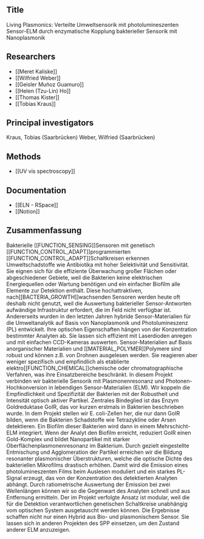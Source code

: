## Title
Living Plasmonics: Verteilte Umweltsensorik mit photolumineszenten Sensor-ELM durch enzymatische Kopplung bakterieller Sensorik mit Nanoplasmonik

## Researchers
- [[Meret Kaliske]]
- [[Wilfried Weber]]
- [[Geisler Muñoz Guamuro]]
- [[Helen (Tzu-Lin) Ho]]
- [[Thomas Kister]]
- [[Tobias Kraus]]

## Principal investigators
Kraus, Tobias (Saarbrücken)
Weber, Wilfried (Saarbrücken)

## Methods
- [[UV vis spectroscopy]]

## Documentation
- [[ELN - RSpace]]
- [[Notion]]

## Zusammenfassung
Bakterielle [[FUNCTION_SENSING]]Sensoren mit genetisch [[FUNCTION_CONTROL_ADAPT]]programmierten [[FUNCTION_CONTROL_ADAPT]]Schaltkreisen erkennen Umweltschadstoffe wie Antibiotika mit hoher Selektivität und Sensitivität. Sie eignen sich für die effiziente Überwachung großer Flächen oder abgeschiedener Gebiete, weil die Bakterien keine elektrischen Energiequellen oder Wartung benötigen und ein einfacher Biofilm alle Elemente zur Detektion enthält. Diese hochattraktiven, nach[[BACTERIA_GROWTH]]wachsenden Sensoren werden heute oft deshalb nicht genutzt, weil die Auswertung bakterieller Sensor-Antworten aufwändige Infrastruktur erfordert, die im Feld nicht verfügbar ist. 
Andererseits wurden in den letzten Jahren hybride Sensor-Materialien für die Umweltanalytik auf Basis von Nanoplasmonik und Photolumineszenz (PL) entwickelt. Ihre optischen Eigenschaften hängen von der Konzentration bestimmter Analyten ab. Sie lassen sich effizient mit Laserdioden anregen und mit einfachen CCD-Kameras auswerten. Sensor-Materialien auf Basis anorganischer Materialien und [[MATERIAL_POLYMER]]Polymere sind robust und können z.B. von Drohnen ausgelesen werden. Sie reagieren aber weniger spezifisch und empfindlich als etablierte elektro[[FUNCTION_CHEMICAL]]chemische oder chromatographische Verfahren, was ihre Einsatzbereiche beschränkt.
In diesem Projekt verbinden wir bakterielle Sensorik mit Plasmonenresonanz und Photonen-Hochkonversion in lebendigen Sensor-Materialien (ELM). Wir koppeln die Empfindlichkeit und Spezifizität der Bakterien mit der Robustheit und Intensität optisch aktiver Partikel. Zentrales Bindeglied ist das Enzym Goldreduktase GoIR, das vor kurzen erstmals in Bakterien beschrieben wurde. In dem Projekt stellen wir E. coli-Zellen her, die nur dann GoIR bilden, wenn die Bakterien Schadstoffe wie Tetrazykline oder Arsen detektieren. Ein Biofilm dieser Bakterien wird dann in einem Mehrschicht-ELM integriert. 
Wenn der Analyt den Biofilm erreicht, reduziert GoIR einen Gold-Komplex und bildet Nanopartikel mit starker Oberflächenplasmonenresonanz im Bakterium. Durch gezielt eingestellte Entmischung und Agglomeration der Partikel erreichen wir die Bildung resonanter plasmonischer Überstrukturen, welche die optische Dichte des bakteriellen Mikrofilms drastisch erhöhen. Damit wird die Emission eines photolumineszenten Films beim Auslesen moduliert und ein starkes PL-Signal erzeugt, das von der Konzentration des detektierten Analyten abhängt. Durch ratiometrische Auswertung der Emission bei zwei Wellenlängen können wir so die Gegenwart des Analyten schnell und aus Entfernung ermitteln.
Der im Projekt verfolgte Ansatz ist modular, weil die für die Detektion verantwortlichen genetischen Schaltkreise unabhängig vom optischen System ausgetauscht werden können. Die Ergebnisse schaffen nicht nur einen Hybrid aus Bio- und plasmonischem Sensor. Sie lassen sich in anderen Projekten des SPP einsetzen, um den Zustand anderer ELM anzuzeigen.